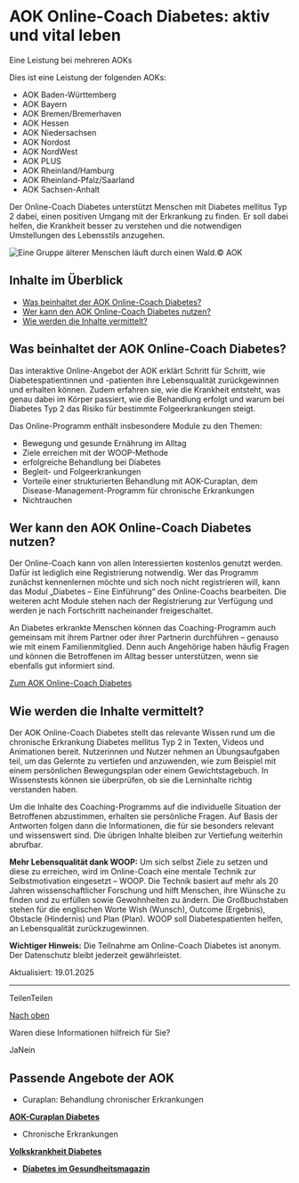 # AOK Online-Coach Diabetes: aktiv und vital leben

Eine Leistung bei mehreren AOKs

Dies ist eine Leistung der folgenden AOKs:

- AOK Baden-Württemberg
- AOK Bayern
- AOK Bremen/Bremerhaven
- AOK Hessen
- AOK Niedersachsen
- AOK Nordost
- AOK NordWest
- AOK PLUS
- AOK Rheinland/Hamburg
- AOK Rheinland-Pfalz/Saarland
- AOK Sachsen-Anhalt

Der Online-Coach Diabetes unterstützt Menschen mit Diabetes mellitus Typ 2 dabei, einen positiven Umgang mit der Erkrankung zu finden. Er soll dabei helfen, die Krankheit besser zu verstehen und die notwendigen Umstellungen des Lebensstils anzugehen.

![Eine Gruppe älterer Menschen läuft durch einen Wald.](https://www.aok.de/pk/magazin/cms/fileadmin/_processed_/4/e/csm_online-coach-diabetes_27dad1baf9.jpg.webp)© AOK

## Inhalte im Überblick

- [Was beinhaltet der AOK Online-Coach Diabetes?](https://www.aok.de/pk/leistungen/online-programme/diabetes-coach/#c1590632732)
- [Wer kann den AOK Online-Coach Diabetes nutzen?](https://www.aok.de/pk/leistungen/online-programme/diabetes-coach/#c1590632733)
- [Wie werden die Inhalte vermittelt?](https://www.aok.de/pk/leistungen/online-programme/diabetes-coach/#c1590632734)

## Was beinhaltet der AOK Online-Coach Diabetes?

Das interaktive Online-Angebot der AOK erklärt Schritt für Schritt, wie Diabetespatientinnen und -patienten ihre Lebensqualität zurückgewinnen und erhalten können. Zudem erfahren sie, wie die Krankheit entsteht, was genau dabei im Körper passiert, wie die Behandlung erfolgt und warum bei Diabetes Typ 2 das Risiko für bestimmte Folgeerkrankungen steigt.

Das Online-Programm enthält insbesondere Module zu den Themen:

- Bewegung und gesunde Ernährung im Alltag
- Ziele erreichen mit der WOOP-Methode
- erfolgreiche Behandlung bei Diabetes
- Begleit- und Folgeerkrankungen
- Vorteile einer strukturierten Behandlung mit AOK-Curaplan, dem Disease-Management-Programm für chronische Erkrankungen
- Nichtrauchen

## Wer kann den AOK Online-Coach Diabetes nutzen?

Der Online-Coach kann von allen Interessierten kostenlos genutzt werden. Dafür ist lediglich eine Registrierung notwendig. Wer das Programm zunächst kennenlernen möchte und sich noch nicht registrieren will, kann das Modul „Diabetes – Eine Einführung“ des Online-Coachs bearbeiten. Die weiteren acht Module stehen nach der Registrierung zur Verfügung und werden je nach Fortschritt nacheinander freigeschaltet.

An Diabetes erkrankte Menschen können das Coaching-Programm auch gemeinsam mit ihrem Partner oder ihrer Partnerin durchführen – genauso wie mit einem Familienmitglied. Denn auch Angehörige haben häufig Fragen und können die Betroffenen im Alltag besser unterstützen, wenn sie ebenfalls gut informiert sind.

[Zum AOK Online-Coach Diabetes](https://diabetes.aok.de/)

## Wie werden die Inhalte vermittelt?

Der AOK Online-Coach Diabetes stellt das relevante Wissen rund um die chronische Erkrankung Diabetes mellitus Typ 2 in Texten, Videos und Animationen bereit. Nutzerinnen und Nutzer nehmen an Übungsaufgaben teil, um das Gelernte zu vertiefen und anzuwenden, wie zum Beispiel mit einem persönlichen Bewegungsplan oder einem Gewichtstagebuch. In Wissenstests können sie überprüfen, ob sie die Lerninhalte richtig verstanden haben.

Um die Inhalte des Coaching-Programms auf die individuelle Situation der Betroffenen abzustimmen, erhalten sie persönliche Fragen. Auf Basis der Antworten folgen dann die Informationen, die für sie besonders relevant und wissenswert sind. Die übrigen Inhalte bleiben zur Vertiefung weiterhin abrufbar.

**Mehr Lebensqualität dank WOOP:** Um sich selbst Ziele zu setzen und diese zu erreichen, wird im Online-Coach eine mentale Technik zur Selbstmotivation eingesetzt – WOOP. Die Technik basiert auf mehr als 20 Jahren wissenschaftlicher Forschung und hilft Menschen, ihre Wünsche zu finden und zu erfüllen sowie Gewohnheiten zu ändern. Die Großbuchstaben stehen für die englischen Worte Wish (Wunsch), Outcome (Ergebnis), Obstacle (Hindernis) und Plan (Plan). WOOP soll Diabetespatienten helfen, an Lebensqualität zurückzugewinnen.

**Wichtiger Hinweis:** Die Teilnahme am Online-Coach Diabetes ist anonym. Der Datenschutz bleibt jederzeit gewährleistet.

Aktualisiert: 19.01.2025

* * *

TeilenTeilen

[Nach oben](https://www.aok.de/pk/leistungen/online-programme/diabetes-coach/#main-content)

Waren diese Informationen hilfreich für Sie?

JaNein

## Passende Angebote der AOK

- Curaplan: Behandlung chronischer Erkrankungen

[**AOK-Curaplan Diabetes**](https://www.aok.de/pk/leistungen/curaplan-chronische-erkrankungen/diabetes-mellitus/)

- Chronische Erkrankungen

[**Volkskrankheit Diabetes**](https://www.aok.de/pk/chronische-erkrankungen/diabetes/)

- [**Diabetes im Gesundheitsmagazin**](https://www.aok.de/pk/magazin/tag/diabetes/)